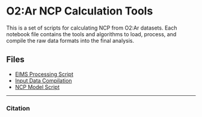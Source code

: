 # O2:Ar NCP Calculation Tools

This is a set of scripts for calculating NCP from O2:Ar datasets. Each notebook file contains the tools and algorithms to load, process, and compile the raw data formats into the final analysis. 

## Files

* [EIMS Processing Script](https://github.com/tbrycekelly/MIMS-TBK/blob/master/Generate%20Input-%20EIMS.ipynb)
* [Input Data Compilation](https://github.com/tbrycekelly/MIMS-TBK/blob/master/Main%20Data%20Merge.ipynb)
* [NCP Model Script](https://github.com/tbrycekelly/MIMS-TBK/blob/master/NCP%20Model.ipynb)


---
### Citation
